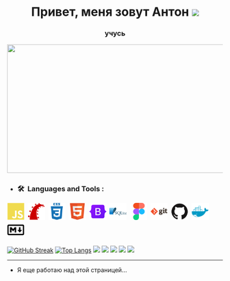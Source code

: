 <h1 align="center">Привет, меня зовут Антон </a> 
<img src="https://github.com/blackcater/blackcater/raw/main/images/Hi.gif" height="32"/></h1>
<h3 align="center"> учусь </h3>


<div align="center">
  <img height="300" width="600" src="https://github.com/kasalava/kasalava/blob/main/dance-tom-loki.gif"  />
</div>

###

- ### 🛠 &nbsp;Languages and Tools :
<p>
<img src="https://github.com/devicons/devicon/blob/master/icons/javascript/javascript-plain.svg" title="Javascript" **alt="Javascript" width="40" height="40"/>&nbsp;
<img src="https://github.com/devicons/devicon/blob/master/icons/rails/rails-plain.svg" title="Ruby on Rails" **alt="Ruby on Rails" width="40" height="40"/>&nbsp;  
<img src="https://github.com/devicons/devicon/blob/master/icons/css3/css3-plain-wordmark.svg"  title="CSS3" alt="CSS" width="40" height="40"/>&nbsp;
<img src="https://github.com/devicons/devicon/blob/master/icons/html5/html5-original.svg" title="HTML5" alt="HTML" width="40" height="40"/>&nbsp;
<img src="https://github.com/devicons/devicon/blob/master/icons/bootstrap/bootstrap-original.svg" title="bootstrap" alt="bootstrap" width="40" height="40"/>&nbsp;  
<img src="https://github.com/devicons/devicon/blob/master/icons/sqlite/sqlite-original-wordmark.svg" title="sqlite"  alt="sqlite" width="40" height="40"/>&nbsp;
<img src="https://github.com/devicons/devicon/blob/master/icons/figma/figma-original.svg" title="figma" alt="figma" width="40" height="40"/>&nbsp;   
<img src="https://github.com/devicons/devicon/blob/master/icons/git/git-original-wordmark.svg" title="Git" **alt="Git" width="40" height="40"/>&nbsp;
<img src="https://github.com/devicons/devicon/blob/master/icons/github/github-original.svg" title="Github" **alt="Github" width="40" height="40"/>&nbsp;
<img src="https://github.com/devicons/devicon/blob/master/icons/docker/docker-plain.svg" title="Docker" **alt="Docker" width="40" height="40"/>&nbsp;
<img src="https://github.com/devicons/devicon/blob/master/icons/markdown/markdown-original.svg" title="markdown" **alt="markdown" width="40" height="40"/>&nbsp;
  
</p>

[![GitHub Streak](https://streak-stats.demolab.com/?user=kasalava)](https://git.io/streak-stats)
[![Top Langs](https://github-readme-stats.vercel.app/api/top-langs/?username=kasalava)](https://github.com/anuraghazra/github-readme-stats)
![](https://github-profile-summary-cards.vercel.app/api/cards/profile-details?username=daniilshat&theme=solarized_dark)
![](https://github-profile-summary-cards.vercel.app/api/cards/most-commit-language?username=kasalava&theme=solarized_dark)
![](https://github-profile-summary-cards.vercel.app/api/cards/repos-per-language?username=kasalava&theme=solarized_dark)
![](https://github-profile-summary-cards.vercel.app/api/cards/stats?username=kasalava&theme=solarized_dark)
![](https://github-profile-summary-cards.vercel.app/api/cards/productive-time?username=kasalava&theme=solarized_dark)

---
-  Я еще работаю над этой страницей...


 

